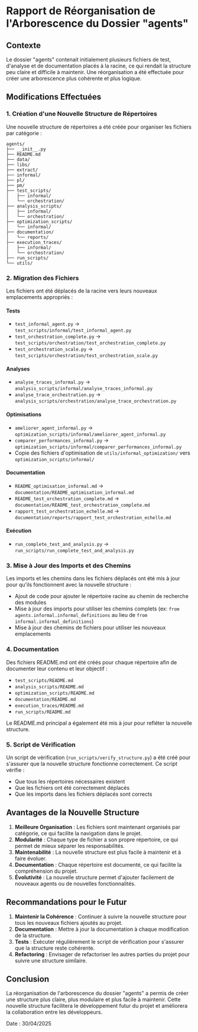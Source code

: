 # Rapport de Réorganisation de l'Arborescence du Dossier "agents"

## Contexte

Le dossier "agents" contenait initialement plusieurs fichiers de test, d'analyse et de documentation placés à la racine, ce qui rendait la structure peu claire et difficile à maintenir. Une réorganisation a été effectuée pour créer une arborescence plus cohérente et plus logique.

## Modifications Effectuées

### 1. Création d'une Nouvelle Structure de Répertoires

Une nouvelle structure de répertoires a été créée pour organiser les fichiers par catégorie :

```
agents/
├── __init__.py
├── README.md
├── data/
├── libs/
├── extract/
├── informal/
├── pl/
├── pm/
├── test_scripts/
│   ├── informal/
│   └── orchestration/
├── analysis_scripts/
│   ├── informal/
│   └── orchestration/
├── optimization_scripts/
│   └── informal/
├── documentation/
│   └── reports/
├── execution_traces/
│   ├── informal/
│   └── orchestration/
├── run_scripts/
└── utils/
```

### 2. Migration des Fichiers

Les fichiers ont été déplacés de la racine vers leurs nouveaux emplacements appropriés :

#### Tests
- `test_informal_agent.py` → `test_scripts/informal/test_informal_agent.py`
- `test_orchestration_complete.py` → `test_scripts/orchestration/test_orchestration_complete.py`
- `test_orchestration_scale.py` → `test_scripts/orchestration/test_orchestration_scale.py`

#### Analyses
- `analyse_traces_informal.py` → `analysis_scripts/informal/analyse_traces_informal.py`
- `analyse_trace_orchestration.py` → `analysis_scripts/orchestration/analyse_trace_orchestration.py`

#### Optimisations
- `ameliorer_agent_informal.py` → `optimization_scripts/informal/ameliorer_agent_informal.py`
- `comparer_performances_informal.py` → `optimization_scripts/informal/comparer_performances_informal.py`
- Copie des fichiers d'optimisation de `utils/informal_optimization/` vers `optimization_scripts/informal/`

#### Documentation
- `README_optimisation_informal.md` → `documentation/README_optimisation_informal.md`
- `README_test_orchestration_complete.md` → `documentation/README_test_orchestration_complete.md`
- `rapport_test_orchestration_echelle.md` → `documentation/reports/rapport_test_orchestration_echelle.md`

#### Exécution
- `run_complete_test_and_analysis.py` → `run_scripts/run_complete_test_and_analysis.py`

### 3. Mise à Jour des Imports et des Chemins

Les imports et les chemins dans les fichiers déplacés ont été mis à jour pour qu'ils fonctionnent avec la nouvelle structure :

- Ajout de code pour ajouter le répertoire racine au chemin de recherche des modules
- Mise à jour des imports pour utiliser les chemins complets (ex: `from agents.informal.informal_definitions` au lieu de `from informal.informal_definitions`)
- Mise à jour des chemins de fichiers pour utiliser les nouveaux emplacements

### 4. Documentation

Des fichiers README.md ont été créés pour chaque répertoire afin de documenter leur contenu et leur objectif :

- `test_scripts/README.md`
- `analysis_scripts/README.md`
- `optimization_scripts/README.md`
- `documentation/README.md`
- `execution_traces/README.md`
- `run_scripts/README.md`

Le README.md principal a également été mis à jour pour refléter la nouvelle structure.

### 5. Script de Vérification

Un script de vérification (`run_scripts/verify_structure.py`) a été créé pour s'assurer que la nouvelle structure fonctionne correctement. Ce script vérifie :

- Que tous les répertoires nécessaires existent
- Que les fichiers ont été correctement déplacés
- Que les imports dans les fichiers déplacés sont corrects

## Avantages de la Nouvelle Structure

1. **Meilleure Organisation** : Les fichiers sont maintenant organisés par catégorie, ce qui facilite la navigation dans le projet.
2. **Modularité** : Chaque type de fichier a son propre répertoire, ce qui permet de mieux séparer les responsabilités.
3. **Maintenabilité** : La nouvelle structure est plus facile à maintenir et à faire évoluer.
4. **Documentation** : Chaque répertoire est documenté, ce qui facilite la compréhension du projet.
5. **Évolutivité** : La nouvelle structure permet d'ajouter facilement de nouveaux agents ou de nouvelles fonctionnalités.

## Recommandations pour le Futur

1. **Maintenir la Cohérence** : Continuer à suivre la nouvelle structure pour tous les nouveaux fichiers ajoutés au projet.
2. **Documentation** : Mettre à jour la documentation à chaque modification de la structure.
3. **Tests** : Exécuter régulièrement le script de vérification pour s'assurer que la structure reste cohérente.
4. **Refactoring** : Envisager de refactoriser les autres parties du projet pour suivre une structure similaire.

## Conclusion

La réorganisation de l'arborescence du dossier "agents" a permis de créer une structure plus claire, plus modulaire et plus facile à maintenir. Cette nouvelle structure facilitera le développement futur du projet et améliorera la collaboration entre les développeurs.

Date : 30/04/2025